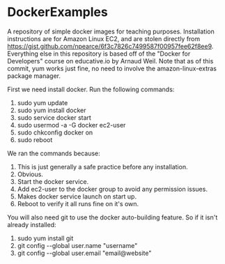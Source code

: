 # DockerExamples
A repository of simple docker images for teaching purposes.  Installation instructions are for Amazon Linux EC2, and are stolen directly from https://gist.github.com/npearce/6f3c7826c7499587f00957fee62f8ee9.  Everything else in this repository is based off of the "Docker for Developers" course on educative.io by Arnaud Weil.  Note that as of this commit, yum works just fine, no need to involve the amazon-linux-extras package manager.

First we need install docker.  Run the following commands:
1. sudo yum update
2. sudo yum install docker
3. sudo service docker start
4. sudo usermod -a -G docker ec2-user
5. sudo chkconfig docker on
6. sudo reboot

We ran the commands because:
1. This is just generally a safe practice before any installation.
2. Obvious.
3. Start the docker service.
4. Add ec2-user to the docker group to avoid any permission issues.
5. Makes docker service launch on start up.
6. Reboot to verify it all runs fine on it's own. 

You will also need git to use the docker auto-building feature.  So if it isn't already installed:
1. sudo yum install git
2. git config --global user.name "username"
3. git config --global user.email "email@website"
